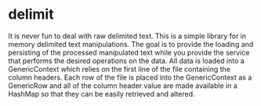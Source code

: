 delimit
=======

It is never fun to deal with raw delimited text. This is a simple library for in memory delimited text manipulations. The goal is to provide the loading and persisting of the processed manipulated text while you provide the service that performs the desired operations on the data. All data is loaded into a GenericContext which relies on the first line of the file containing the column headers. Each row of the file is placed into the GenericContext as a GenericRow and all of the column header value are made available in a HashMap so that they can be easily retrieved and altered.
